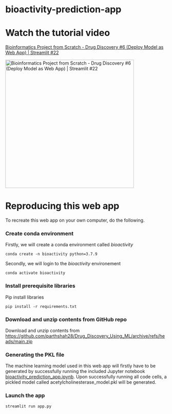 # bioactivity-prediction-app

# Watch the tutorial video

[Bioinformatics Project from Scratch - Drug Discovery #6 (Deploy Model as Web App) | Streamlit #22](https://youtu.be/htBIP17S-20)

<a href="https://youtu.be/m0sePkuyTKs"><img src="http://img.youtube.com/vi/m0sePkuyTKs/0.jpg" alt="Bioinformatics Project from Scratch - Drug Discovery #6 (Deploy Model as Web App) | Streamlit #22" title="Bioinformatics Project from Scratch - Drug Discovery #6 (Deploy Model as Web App) | Streamlit #22" width="400" /></a>

# Reproducing this web app
To recreate this web app on your own computer, do the following.

### Create conda environment
Firstly, we will create a conda environment called *bioactivity*
```
conda create -n bioactivity python=3.7.9
```
Secondly, we will login to the *bioactivity* environement
```
conda activate bioactivity
```
### Install prerequisite libraries

Pip install libraries
```
pip install -r requirements.txt
```

###  Download and unzip contents from GitHub repo

Download and unzip contents from https://github.com/parthshah28/Drug_Discovery_Using_ML/archive/refs/heads/main.zip

### Generating the PKL file

The machine learning model used in this web app will firstly have to be generated by successfully running the included Jupyter notebook [bioactivity_prediction_app.ipynb](https://github.com/parthshah28/Drug_Discovery_Using_ML/blob/main/bioactivity_prediction_app.ipynb). Upon successfully running all code cells, a pickled model called acetylcholinesterase_model.pkl will be generated.

###  Launch the app

```
streamlit run app.py
```
